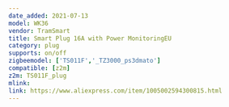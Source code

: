 ```yaml
---
date_added: 2021-07-13
model: WK36
vendor: TramSmart
title: Smart Plug 16A with Power MonitoringEU
category: plug
supports: on/off
zigbeemodel: ['TS011F','_TZ3000_ps3dmato']
compatible: [z2m]
z2m: TS011F_plug
mlink: 
link: https://www.aliexpress.com/item/1005002594300815.html
---
```

